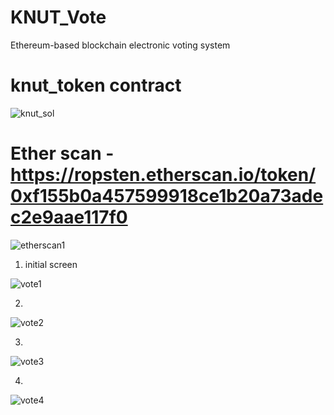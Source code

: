 # KNUT_Vote
Ethereum-based blockchain electronic voting system


# knut_token contract
![knut_sol](https://user-images.githubusercontent.com/48666403/163320390-49e85ca7-a95c-4bd3-aa4a-5efc452ad594.png)

# Ether scan  - https://ropsten.etherscan.io/token/0xf155b0a457599918ce1b20a73adec2e9aae117f0
![etherscan1](https://user-images.githubusercontent.com/48666403/163320446-cd39d249-13c7-4698-87c8-fef69246d276.png)



1. initial screen


![vote1](https://user-images.githubusercontent.com/48666403/163320062-3fc10f1d-e47d-4e8d-ace9-f36a67733430.png)

2.
![vote2](https://user-images.githubusercontent.com/48666403/163320248-f02e2f42-7069-406d-8136-071f2f8fb641.png)

3.
![vote3](https://user-images.githubusercontent.com/48666403/163320289-e7205f5e-3a48-4ccc-9b63-0e24b4d15641.png)

4.
![vote4](https://user-images.githubusercontent.com/48666403/163320488-35aec235-1a2b-4411-ae79-65833248a8e2.png)
